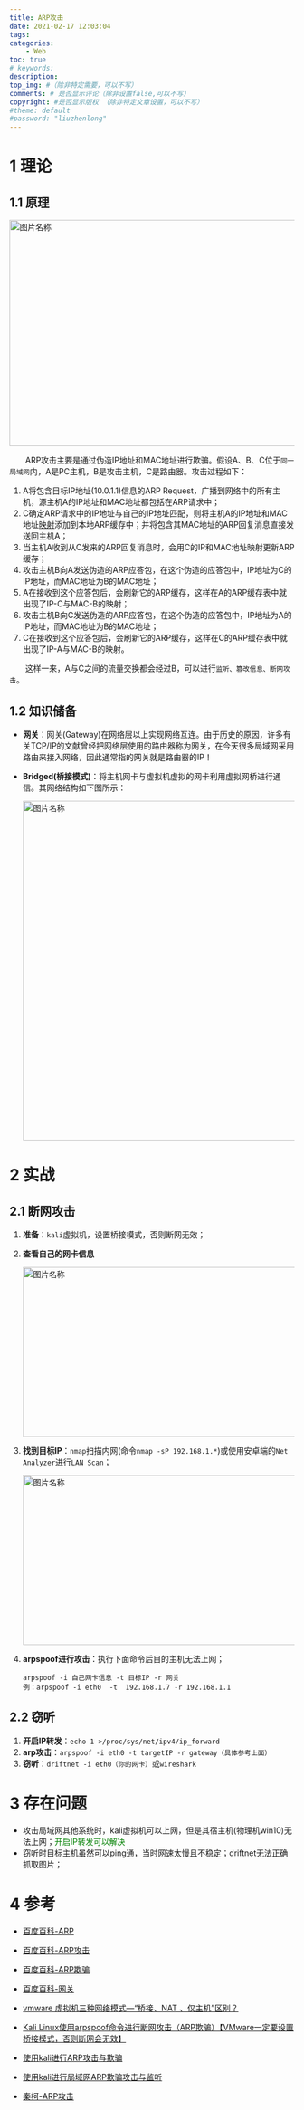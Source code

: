 ```yaml
---
title: ARP攻击
date: 2021-02-17 12:03:04
tags:
categories:
    - Web
toc: true
# keywords:
description:
top_img: #（除非特定需要，可以不写）
comments: # 是否显示评论（除非设置false,可以不写）
copyright: #是否显示版权 （除非特定文章设置，可以不写）
#theme: default
#password: "liuzhenlong"
---
```


# 1 理论

## 1.1 原理

<img src="https://cdn.jsdelivr.net/gh/Dragonliu2018/FigureBed@master/img/Snipaste_2021-02-18_14-20-42.jpg" width = "600" height = "400" alt="图片名称" align=center id=25 />

　　ARP攻击主要是通过伪造IP地址和MAC地址进行欺骗。假设A、B、C位于`同一局域网`内，A是PC主机，B是攻击主机，C是路由器。攻击过程如下：

1. A将包含目标IP地址(10.0.1.1)信息的ARP Request，广播到网络中的所有主机，源主机A的IP地址和MAC地址都包括在ARP请求中；
2. C确定ARP请求中的IP地址与自己的IP地址匹配，则将主机A的IP地址和MAC地址[映射](https://baike.baidu.com/item/映射)添加到本地ARP缓存中；并将包含其MAC地址的ARP回复消息直接发送回主机A；
3. 当主机A收到从C发来的ARP回复消息时，会用C的IP和MAC地址映射更新ARP缓存；
4. 攻击主机B向A发送伪造的ARP应答包，在这个伪造的应答包中，IP地址为C的IP地址，而MAC地址为B的MAC地址；
5. A在接收到这个应答包后，会刷新它的ARP缓存，这样在A的ARP缓存表中就出现了IP-C与MAC-B的映射；
6. 攻击主机B向C发送伪造的ARP应答包，在这个伪造的应答包中，IP地址为A的IP地址，而MAC地址为B的MAC地址；
7. C在接收到这个应答包后，会刷新它的ARP缓存，这样在C的ARP缓存表中就出现了IP-A与MAC-B的映射。

　　这样一来，A与C之间的流量交换都会经过B，可以进行`监听、篡改信息、断网攻击`。

## 1.2 知识储备

* **网关**：网关(Gateway)在网络层以上实现网络互连。由于历史的原因，许多有关TCP/IP的文献曾经把网络层使用的路由器称为网关，在今天很多局域网采用路由来接入网络，因此通常指的网关就是路由器的IP！

* **Bridged(桥接模式)**：将主机网卡与虚拟机虚拟的网卡利用虚拟网桥进行通信。其网络结构如下图所示：

  <img src="https://cdn.jsdelivr.net/gh/Dragonliu2018/FigureBed@master/img/v2-0e29e8f13495c269f3fdc723aa2255c2_r.jpg" width = "800" height = "600" alt="图片名称" align=center id=26 />

# 2 实战

## 2.1 断网攻击

1. **准备**：`kali`虚拟机，设置桥接模式，否则断网无效；

2. **查看自己的网卡信息**

   <img src="https://cdn.jsdelivr.net/gh/Dragonliu2018/FigureBed@master/img/Snipaste_2021-02-17_22-40-47.jpg" width = "600" height = "300" alt="图片名称" align=center id=27 />

3. **找到目标IP**：`nmap`扫描内网(命令`nmap -sP 192.168.1.*`)或使用安卓端的`Net Analyzer`进行`LAN Scan`；

   <img src="https://cdn.jsdelivr.net/gh/Dragonliu2018/FigureBed@master/img/Snipaste_2021-02-17_22-04-15.jpg" width = "600" height = "300" alt="图片名称" align=center id=28 />

4. **arpspoof进行攻击**：执行下面命令后目的主机无法上网；

   ```shell
   arpspoof -i 自己网卡信息 -t 目标IP -r 网关
   例：arpspoof -i eth0  -t  192.168.1.7 -r 192.168.1.1
   ```

## 2.2 窃听

1. **开启IP转发**：`echo 1 >/proc/sys/net/ipv4/ip_forward`
2. **arp攻击**：`arpspoof -i eth0 -t targetIP -r gateway（具体参考上面）`
3. **窃听**：`driftnet -i eth0（你的网卡）`或`wireshark`

# 3 存在问题

* 攻击局域网其他系统时，kali虚拟机可以上网，但是其宿主机(物理机win10)无法上网；<font color=#008000>开启IP转发可以解决</font>
* 窃听时目标主机虽然可以ping通，当时网速太慢且不稳定；driftnet无法正确抓取图片；

# 4 参考

* [百度百科-ARP](https://baike.baidu.com/item/ARP/609343)
* [百度百科-ARP攻击](https://baike.baidu.com/item/ARP%E6%94%BB%E5%87%BB#:~:text=ARP%20%E7%97%85%E6%AF%92%E6%94%BB%E5%87%BB%E6%98%AF%E5%B1%80%E5%9F%9F%E7%BD%91,%E6%AD%A3%E5%B8%B8%E4%B8%8A%E7%BD%91%E5%92%8C%E9%80%9A%E4%BF%A1%E5%AE%89%E5%85%A8%E3%80%82)

* [百度百科-ARP欺骗](https://baike.baidu.com/item/ARP%E6%AC%BA%E9%AA%97)
* [百度百科-网关](https://baike.baidu.com/item/%E7%BD%91%E5%85%B3)
* [vmware 虚拟机三种网络模式—“桥接、NAT 、仅主机”区别？](https://zhuanlan.zhihu.com/p/56658358#:~:text=%E6%A1%A5%E6%8E%A5%E6%A8%A1%E5%BC%8F%E5%B0%B1%E6%98%AF%E5%B0%86%E4%B8%BB%E6%9C%BA,%E5%8F%AF%E4%BB%A5%E8%AE%BF%E9%97%AE%E8%80%8C%E4%B8%8D%E5%B9%B2%E6%89%B0%E3%80%82)

* [Kali Linux使用arpspoof命令进行断网攻击（ARP欺骗）【VMware一定要设置桥接模式，否则断网会无效】](https://blog.csdn.net/weixin_43343144/article/details/102679135)

* [使用kali进行ARP攻击与欺骗](https://blog.csdn.net/weixin_44839457/article/details/108333653?utm_source=app&app_version=4.5.2)
* [使用kali进行局域网ARP欺骗攻击与监听](https://blog.csdn.net/qq_42039946/article/details/112968942?utm_medium=distribute.pc_relevant.none-task-blog-BlogCommendFromMachineLearnPai2-3.control&depth_1-utm_source=distribute.pc_relevant.none-task-blog-BlogCommendFromMachineLearnPai2-3.control)
* [秦柯-ARP攻击](https://www.youtube.com/watch?v=ko4VvZuO4rs)